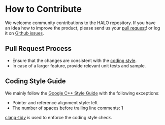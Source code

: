 # How to Contribute

We welcome community contributions to the HALO repository.
If you have an idea how to improve the product, please send us your
[pull request](https://github.com/alibaba/heterogeneity-aware-lowering-and-optimization/pulls)!
or log it on [Github issues](https://github.com/alibaba/heterogeneity-aware-lowering-and-optimization/issues).

## Pull Request Process

* Ensure that the changes are consistent with the [coding style](https://github.com/alibaba/heterogeneity-aware-lowering-and-optimization/blob/master/docs/CONTRIBUTING.md#coding-style-guide).
* In case of a larger feature, provide relevant unit tests and sample.

## Coding Style Guide

We mainly follow the [Google C++ Style Guide](https://google.github.io/styleguide/cppguide.html) with
the following exceptions:
* Pointer and reference alignment style: left
* The number of spaces before trailing line comments: 1

[clang-tidy](https://clang.llvm.org/extra/clang-tidy/) is used to enforce the coding style check.
